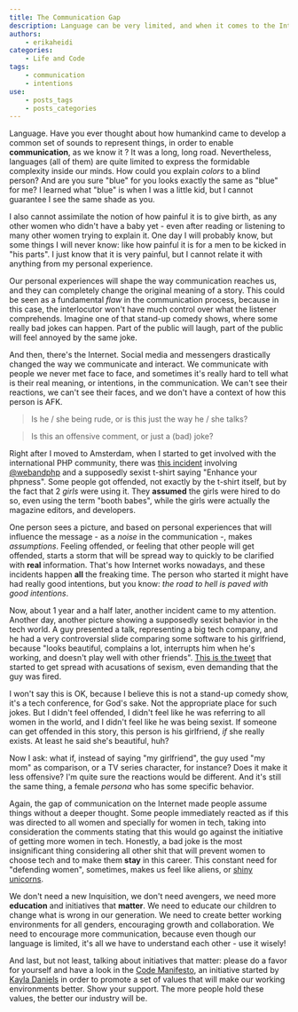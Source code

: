 ```yaml
---
title: The Communication Gap
description: Language can be very limited, and when it comes to the Internet, even more noises are interfering in our communication. This leads to a lot of misunderstandings...
authors:
    - erikaheidi
categories:
    - Life and Code
tags:
    - communication
    - intentions
use:
    - posts_tags
    - posts_categories
---
```

Language. Have you ever thought about how humankind came to develop a common set of sounds to represent things, in order to enable **communication**, as we know it ? It was a long, long road. Nevertheless, languages (all of them) are quite limited to express the formidable complexity inside our minds. How could you explain _colors_ to a blind person? And are you sure "blue" for you looks exactly the same as "blue" for me? I learned what "blue" is when I was a little kid, but I cannot guarantee I see the same shade as you.
    
I also cannot assimilate the notion of how painful it is to give birth, as any other women who didn't have a baby yet - even after reading or listening to many other women trying to explain it. One day I will probably know, but some things I will never know: like how painful it is for a men to be kicked in "his parts". I just know that it is very painful, but I cannot relate it with anything from my personal experience.

Our personal experiences will shape the way communication reaches us, and they can completely change the original meaning of a story. This could be seen as a fundamental _flaw_ in the communication process, because in this case, the interlocutor won't have much control over what the listener comprehends. Imagine one of that stand-up comedy shows, where some really bad jokes can happen. Part of the public will laugh, part of the public will feel annoyed by the same joke.

And then, there's the Internet. Social media and messengers drastically changed the way we communicate and interact. We communicate with people we never met face to face, and sometimes it's really hard to tell what is their real meaning, or intentions, in the communication. We can't see their reactions, we can't see their faces, and we don't have a context of how this person is AFK.

> Is he / she being rude, or is this just the way he / she talks?

> Is this an offensive comment, or just a (bad) joke?

Right after I moved to Amsterdam, when I started to get involved with the international PHP community, there was [this incident](http://webandphpmag.wordpress.com/2013/02/25/phpness-gate-raising-interesting-issues/) involving [@webandphp](https://twitter.com/webandphp) and a supposedly sexist t-shirt saying "Enhance your phpness". Some people got offended, not exactly by the t-shirt itself, but by the fact that 2 _girls_ were using it. They **assumed** the girls were hired to do so, even using the term "booth babes", while the girls were actually the magazine editors, and developers.

One person sees a picture, and based on personal experiences that will influence the message - as a _noise_ in the communication -, makes _assumptions_. Feeling offended, or feeling that other people will get offended, starts a storm that will be spread way to quickly to be clarified with **real** information. That's how Internet works nowadays, and these incidents happen **all** the freaking time. The person who started it might have had really good intentions, but you know: _the road to hell is paved with good intentions_.

Now, about 1 year and a half later, another incident came to my attention. Another day, another picture showing a supposedly sexist behavior in the tech world. A guy presented a talk, representing a big tech company, and he had a very controversial slide comparing some software to his girlfriend, because "looks beautiful, complains a lot, interrupts him when he's working, and doesn't play well with other friends". [This is the tweet](https://twitter.com/Dmagge/status/474134958349758464/photo/1) that started to get spread with acusations of sexism, even demanding that the guy was fired.

I won't say this is OK, because I believe this is not a stand-up comedy show, it's a tech conference, for God's sake. Not the appropriate place for such jokes. But I didn't feel offended, I didn't feel like he was referring to all women in the world, and I didn't feel like he was being sexist. If someone can get offended in this story, this person is his girlfriend, _if_ she really exists. At least he said she's beautiful, huh?

Now I ask: what if, instead of saying "my girlfriend", the guy used "my mom" as comparison, or a TV series character, for instance? Does it make it less offensive? I'm quite sure the reactions would be different. And it's still the same thing, a female _persona_ who has some specific behavior.

Again, the gap of communication on the Internet made people assume things without a deeper thought. Some people immediately reacted as if this was directed to all women and specially for women in tech, taking into consideration the comments stating that this would go against the initiative of getting more women in tech. Honestly, a bad joke is the most insignificant thing considering all other shit that will prevent women to choose tech and to make them **stay** in this career. This constant need for "defending women", sometimes, makes us feel like aliens, or [shiny unicorns](https://medium.com/web-design-and-development/not-a-shiny-unicorn-f3c8dbb03967).

We don't need a new Inquisition, we don't need avengers, we need more **education** and initiatives that **matter**. We need to educate our children to change what is wrong in our generation. We need to create better working environments for all genders, encouraging growth and collaboration. We need to encourage more communication, because even though our language is limited, it's all we have to understand each other - use it wisely!

And last, but not least, talking about initiatives that matter: please do a favor for yourself and have a look in the [Code Manifesto](http://codemanifesto.com/), an initiative started by [Kayla Daniels](https://twitter.com/kayladnls) in order to promote a set of values that will make our working environments better. Show your support. The more people hold these values, the better our industry will be.

